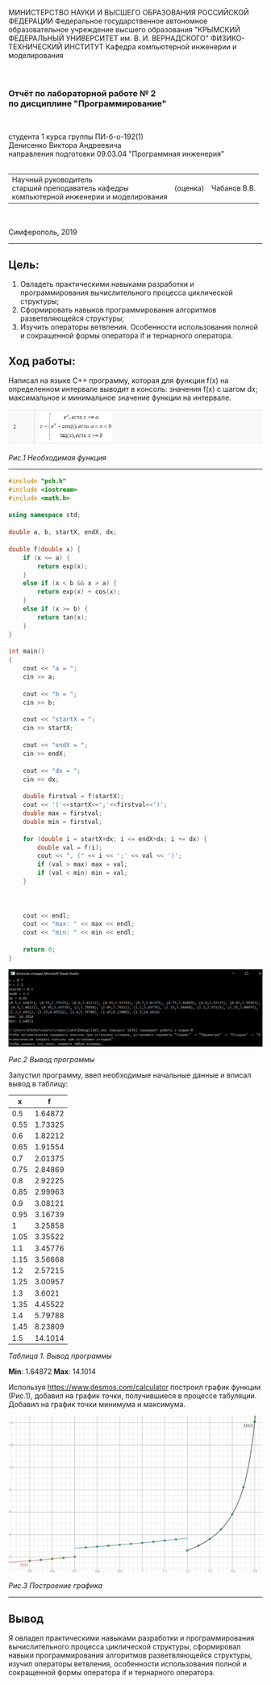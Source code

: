 МИНИСТЕРСТВО НАУКИ И ВЫСШЕГО ОБРАЗОВАНИЯ РОССИЙСКОЙ ФЕДЕРАЦИИ
Федеральное государственное автономное образовательное учреждение высшего образования
"КРЫМСКИЙ ФЕДЕРАЛЬНЫЙ УНИВЕРСИТЕТ им. В. И. ВЕРНАДСКОГО"
ФИЗИКО-ТЕХНИЧЕСКИЙ ИНСТИТУТ
Кафедра компьютерной инженерии и моделирования
<br/><br/>
​
### Отчёт по лабораторной работе № 2<br/> по дисциплине "Программирование"
<br/>

студента 1 курса группы ПИ-б-о-192(1)\
Денисенко Виктора Андреевича\
направления подготовки 09.03.04 "Программная инженерия"
<br/>
​
<table>
<tr><td>Научный руководитель<br/> старший преподаватель кафедры<br/>компьютерной инженерии и моделирования</td>
<td>(оценка)</td>
<td>Чабанов В.В.</td>
</tr>
</table>
<br/><br/>
​
Симферополь, 2019

* * *

## Цель:
1. Овладеть практическими навыками разработки и программирования вычислительного процесса циклической структуры;
2. Сформировать навыков программирования алгоритмов разветвляющейся структуры;
3. Изучить операторы ветвления. Особенности использования полной и сокращенной формы оператора if и тернарного оператора.

## Ход работы:
Написал на языке C++ программу, которая для функции f(x) на определенном интервале выводит в консоль: значения f(x) с шагом dx; 
максимальное и минимальное значение функции на интервале. 

<img src="images/funk.png">

*Рис.1 Необходимая функция*

* * *

```cpp
#include "pch.h"
#include <iostream>
#include <math.h>

using namespace std;

double a, b, startX, endX, dx;

double f(double x) {
	if (x <= a) {
		return exp(x);
	}
	else if (x < b && x > a) {
		return exp(x) + cos(x);
	}
	else if (x >= b) {
		return tan(x);
	}
}

int main()
{
	cout << "a = ";
	cin >> a;

	cout << "b = ";
	cin >> b;

	cout << "startX = ";
	cin >> startX;
	
	cout << "endX = ";
	cin >> endX;

	cout << "dx = ";
	cin >> dx;

	double firstval = f(startX);
	cout << '('<<startX<<';'<<firstval<<')';
	double max = firstval;
	double min = firstval;

	for (double i = startX+dx; i <= endX+dx; i += dx) {
		double val = f(i);
		cout << ", (" << i << ';' << val << ')';
		if (val > max) max = val;
		if (val < min) min = val;
	}



	cout << endl;
	cout << "max: " << max << endl;
	cout << "min: " << min << endl;

	return 0;
}
```

<img src="images/results2.png">

*Рис.2 Вывод программы*

Запустил программу, ввел необходимые начальные данные и вписал вывод в таблицу:

x    | f
-----|-----
0.5  | 1.64872
0.55 | 1.73325
0.6  | 1.82212
0.65 | 1.91554
0.7  | 2.01375
0.75 | 2.84869
0.8  | 2.92225
0.85 | 2.99963
0.9  | 3.08121
0.95 | 3.16739
1    | 3.25858
1.05 | 3.35522
1.1  | 3.45776
1.15 | 3.56668
1.2  | 2.57215
1.25 | 3.00957
1.3  | 3.6021
1.35 | 4.45522
1.4  | 5.79788
1.45 | 8.23809
1.5  | 14.1014

*Таблица 1. Вывод программы*

__Min__: 1.64872
__Max__: 14.1014

Используя https://www.desmos.com/calculator построил график функции (Рис.1), добавил на график точки, получившиеся в процессе табуляции.
Добавил на график точки минимума и максимума.

<img src="images/desmos2.png">

*Рис.3 Построение графика*

* * *

## Вывод

Я овладел практическими навыками разработки и программирования вычислительного процесса циклической структуры, сформировал навыки программирования алгоритмов разветвляющейся структуры, изучил операторы ветвления, особенности использования полной и сокращенной формы оператора if и тернарного оператора.
